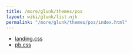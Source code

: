 ```yaml
---
title: /more/glunk/themes/pos
layout: wiki/glunk/list.njk
permalink: "/more/glunk/themes/pos/index.html"
---
```

- [landing.css](landing.css)
- [pb.css](pb.css)